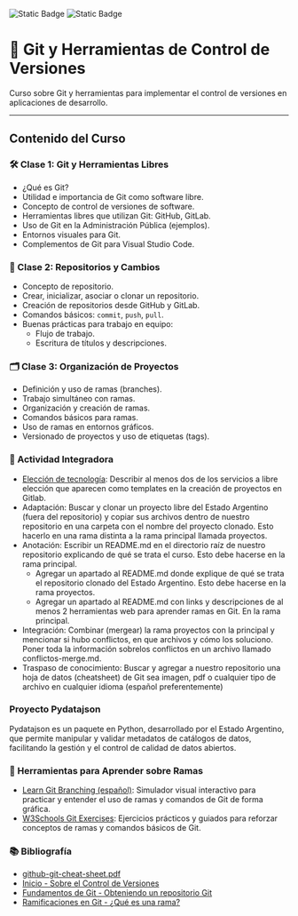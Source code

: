 ![Static Badge](https://img.shields.io/badge/Curso%20Git-2025-brightgreen) ![Static Badge](https://img.shields.io/badge/Docente-Agustín%20Parmisano-brightgreen)
# 📝 Git y Herramientas de Control de Versiones

Curso sobre Git y herramientas para implementar el control de versiones en aplicaciones de desarrollo.

---

## Contenido del Curso

### 🛠️ Clase 1: Git y Herramientas Libres
- ¿Qué es Git?
- Utilidad e importancia de Git como software libre.
- Concepto de control de versiones de software.
- Herramientas libres que utilizan Git: GitHub, GitLab.
- Uso de Git en la Administración Pública (ejemplos).
- Entornos visuales para Git.
- Complementos de Git para Visual Studio Code.

### 🔄 Clase 2: Repositorios y Cambios
- Concepto de repositorio.
- Crear, inicializar, asociar o clonar un repositorio.
- Creación de repositorios desde GitHub y GitLab.
- Comandos básicos: `commit`, `push`, `pull`.
- Buenas prácticas para trabajo en equipo:
    - Flujo de trabajo.
    - Escritura de títulos y descripciones.

### 🗂️ Clase 3: Organización de Proyectos
- Definición y uso de ramas (branches).
- Trabajo simultáneo con ramas.
- Organización y creación de ramas.
- Comandos básicos para ramas.
- Uso de ramas en entornos gráficos.
- Versionado de proyectos y uso de etiquetas (tags).

### 🧩 Actividad Integradora
- [Elección de tecnología](recursos/eleccion-de-tecnologias.pdf): Describir al menos dos de los servicios a libre elección que aparecen como templates en la creación de proyectos en Gitlab.
- Adaptación: Buscar y clonar un proyecto libre del Estado Argentino (fuera del repositorio) y copiar sus archivos dentro de nuestro repositorio en una carpeta con el nombre del proyecto clonado. Esto hacerlo en una rama distinta a la rama principal llamada proyectos.
- Anotación: Escribir un README.md en el directorio raíz de nuestro repositorio explicando de qué se trata el curso. Esto debe hacerse en la rama principal.
    - Agregar un apartado al README.md donde explique de qué se trata el repositorio clonado del Estado Argentino. Esto debe hacerse en la rama proyectos.
    - Agregar un apartado al README.md con links y descripciones de al menos 2 herramientas web para aprender ramas en Git. En la rama principal.
- Integración: Combinar (mergear) la rama proyectos con la principal y mencionar si hubo conflictos, en que archivos y cómo los soluciono. Poner toda la información sobrelos conflictos en un archivo llamado conflictos-merge.md.
- Traspaso de conocimiento: Buscar y agregar a nuestro repositorio una hoja de datos (cheatsheet) de Git sea imagen, pdf o cualquier tipo de archivo en cualquier idioma (español preferentemente)

### Proyecto Pydatajson
Pydatajson es un paquete en Python, desarrollado por el Estado Argentino, que permite manipular y validar metadatos de catálogos de datos, facilitando la gestión y el control de calidad de datos abiertos.

### 🔀 Herramientas para Aprender sobre Ramas
- [Learn Git Branching (español)](https://learngitbranching.js.org/?locale=es_AR): Simulador visual interactivo para practicar y entender el uso de ramas y comandos de Git de forma gráfica.
- [W3Schools Git Exercises](https://www.w3schools.com/git/git_exercises.asp): Ejercicios prácticos y guiados para reforzar conceptos de ramas y comandos básicos de Git.

### 📚 Bibliografía
- [github-git-cheat-sheet.pdf](bibliografia/github-git-cheat-sheet.pdf)
- [Inicio - Sobre el Control de Versiones](https://git-scm.com/book/es/v2/Inicio---Sobre-el-Control-de-Versiones-Acerca-del-Control-de-Versiones)
- [Fundamentos de Git - Obteniendo un repositorio Git](https://git-scm.com/book/es/v2/Fundamentos-de-Git-Obteniendo-un-repositorio-Git)
- [Ramificaciones en Git - ¿Qué es una rama?](https://git-scm.com/book/es/v2/Ramificaciones-en-Git-%C2%BFQu%C3%A9-es-una-rama%3F)